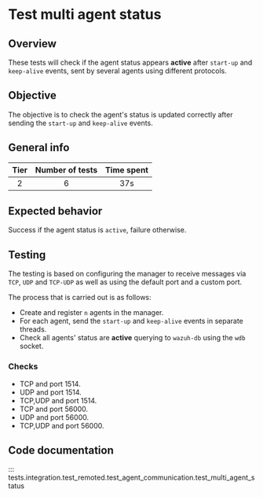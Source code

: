 # Test multi agent status

## Overview

These tests will check if the agent status appears **active** after `start-up` and `keep-alive` events, sent by
several agents using different protocols.

## Objective

The objective is to check the agent's status is updated correctly after sending the `start-up` and `keep-alive`
events.

## General info

|Tier | Number of tests | Time spent |
|:--:|:--:|:--:|
| 2 | 6 | 37s |

## Expected behavior

Success if the agent status is `active`, failure otherwise.

## Testing

The testing is based on configuring the manager to receive messages via `TCP`, `UDP` and `TCP-UDP` as well
as using the default port and a custom port.

The process that is carried out is as follows:

- Create and register `n` agents in the manager.
- For each agent, send the `start-up` and `keep-alive` events in separate threads.
- Check all agents' status are **active** querying to `wazuh-db` using the `wdb` socket.

### Checks

- TCP and port 1514.
- UDP and port 1514.
- TCP,UDP and port 1514.
- TCP and port 56000.
- UDP and port 56000.
- TCP,UDP and port 56000.

## Code documentation
::: tests.integration.test_remoted.test_agent_communication.test_multi_agent_status
